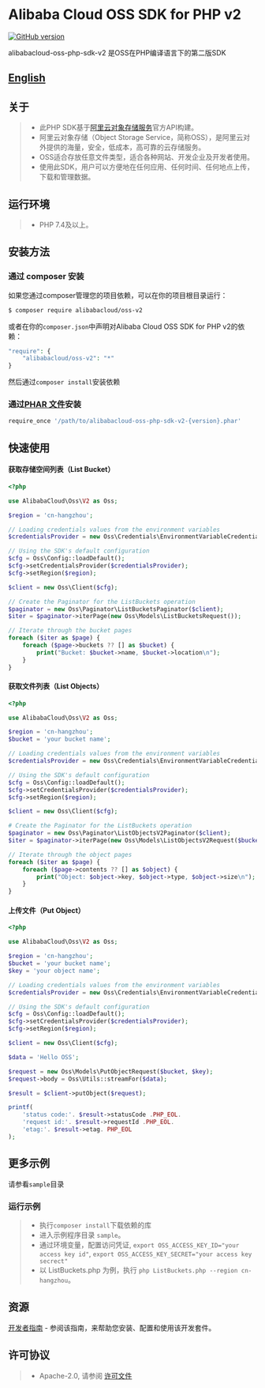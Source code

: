 # Alibaba Cloud OSS SDK for PHP v2

[![GitHub version](https://badge.fury.io/gh/aliyun%2Falibabacloud-oss-php-sdk-v2.svg)](https://badge.fury.io/gh/aliyun%2Falibabacloud-oss-php-sdk-v2)

alibabacloud-oss-php-sdk-v2 是OSS在PHP编译语言下的第二版SDK

## [English](README.md)

## 关于
> - 此PHP SDK基于[阿里云对象存储服务](http://www.aliyun.com/product/oss/)官方API构建。
> - 阿里云对象存储（Object Storage Service，简称OSS），是阿里云对外提供的海量，安全，低成本，高可靠的云存储服务。
> - OSS适合存放任意文件类型，适合各种网站、开发企业及开发者使用。
> - 使用此SDK，用户可以方便地在任何应用、任何时间、任何地点上传，下载和管理数据。

## 运行环境
> - PHP 7.4及以上。

## 安装方法
### 通过 composer 安装
如果您通过composer管理您的项目依赖，可以在你的项目根目录运行：
```bash
$ composer require alibabacloud/oss-v2
```
或者在你的`composer.json`中声明对Alibaba Cloud OSS SDK for PHP v2的依赖：
```php
"require": {
    "alibabacloud/oss-v2": "*"
}
```
然后通过`composer install`安装依赖

### 通过[PHAR 文件](https://github.com/aliyun/alibabacloud-oss-php-sdk-v2/releases)安装
```bash
require_once '/path/to/alibabacloud-oss-php-sdk-v2-{version}.phar'
```

## 快速使用
#### 获取存储空间列表（List Bucket）
```php
<?php

use AlibabaCloud\Oss\V2 as Oss;

$region = 'cn-hangzhou';

// Loading credentials values from the environment variables
$credentialsProvider = new Oss\Credentials\EnvironmentVariableCredentialsProvider();

// Using the SDK's default configuration
$cfg = Oss\Config::loadDefault();
$cfg->setCredentialsProvider($credentialsProvider);
$cfg->setRegion($region);

$client = new Oss\Client($cfg);

// Create the Paginator for the ListBuckets operation
$paginator = new Oss\Paginator\ListBucketsPaginator($client);
$iter = $paginator->iterPage(new Oss\Models\ListBucketsRequest());

// Iterate through the bucket pages
foreach ($iter as $page) {
    foreach ($page->buckets ?? [] as $bucket) {
        print("Bucket: $bucket->name, $bucket->location\n");
    }
}
```

#### 获取文件列表（List Objects）
```php
<?php

use AlibabaCloud\Oss\V2 as Oss;

$region = 'cn-hangzhou';
$bucket = 'your bucket name';

// Loading credentials values from the environment variables
$credentialsProvider = new Oss\Credentials\EnvironmentVariableCredentialsProvider();

// Using the SDK's default configuration
$cfg = Oss\Config::loadDefault();
$cfg->setCredentialsProvider($credentialsProvider);
$cfg->setRegion($region);

$client = new Oss\Client($cfg);

# Create the Paginator for the ListBuckets operation
$paginator = new Oss\Paginator\ListObjectsV2Paginator($client);
$iter = $paginator->iterPage(new Oss\Models\ListObjectsV2Request($bucket));

// Iterate through the object pages
foreach ($iter as $page) {
    foreach ($page->contents ?? [] as $object) {
        print("Object: $object->key, $object->type, $object->size\n");
    }
}
```

#### 上传文件（Put Object）
```php
<?php

use AlibabaCloud\Oss\V2 as Oss;

$region = 'cn-hangzhou';
$bucket = 'your bucket name';
$key = 'your object name';

// Loading credentials values from the environment variables
$credentialsProvider = new Oss\Credentials\EnvironmentVariableCredentialsProvider();

// Using the SDK's default configuration
$cfg = Oss\Config::loadDefault();
$cfg->setCredentialsProvider($credentialsProvider);
$cfg->setRegion($region);

$client = new Oss\Client($cfg);

$data = 'Hello OSS';

$request = new Oss\Models\PutObjectRequest($bucket, $key);
$request->body = Oss\Utils::streamFor($data);

$result = $client->putObject($request);

printf(
    'status code:'. $result->statusCode .PHP_EOL.
    'request id:'. $result->requestId .PHP_EOL.
    'etag:'. $result->etag. PHP_EOL
);
```

## 更多示例
请参看`sample`目录

### 运行示例
> - 执行`composer install`下载依赖的库
> - 进入示例程序目录 `sample`。
> - 通过环境变量，配置访问凭证, `export OSS_ACCESS_KEY_ID="your access key id"`, `export OSS_ACCESS_KEY_SECRET="your access key secrect"`
> - 以 ListBuckets.php 为例，执行 `php ListBuckets.php --region cn-hangzhou`。

## 资源
[开发者指南](DEVGUIDE-CN.md) - 参阅该指南，来帮助您安装、配置和使用该开发套件。

## 许可协议
> - Apache-2.0, 请参阅 [许可文件](LICENSE)